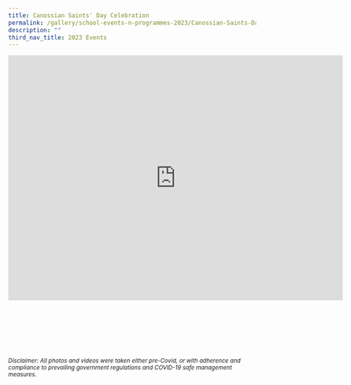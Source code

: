 ```yaml
---
title: Canossian Saints' Day Celebration
permalink: /gallery/school-events-n-programmes-2023/Canossian-Saints-Day-Celebration/
description: ""
third_nav_title: 2023 Events
---
```


<iframe allowfullscreen="true" height="499" width="680" frameborder="0" src="https://docs.google.com/presentation/d/e/2PACX-1vToxDW1MwXfikaU7rA6wz4NHK-Ip9bOBbXjRIc-pYDPxrrNVxoR1DZNMobIPv0wSnZqlr-1KyvE7qkd/embed?start=true&amp;loop=true&amp;delayms=3000"></iframe>


<br><br><br><br><br><br>
<sup>_Disclaimer: All photos and videos were taken either pre-Covid, or with adherence and compliance to prevailing government regulations and COVID-19 safe management measures._</sup>